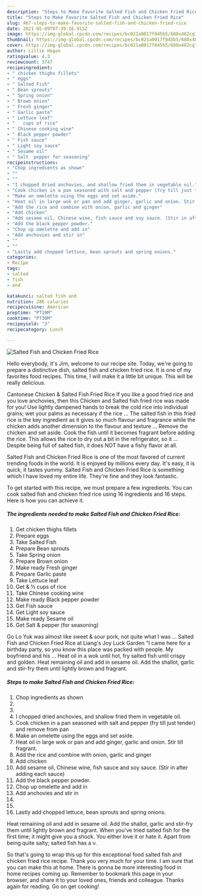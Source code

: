 ```yaml
---
description: "Steps to Make Favorite Salted Fish and Chicken Fried Rice"
title: "Steps to Make Favorite Salted Fish and Chicken Fried Rice"
slug: 467-steps-to-make-favorite-salted-fish-and-chicken-fried-rice
date: 2021-05-09T07:39:16.915Z
image: https://img-global.cpcdn.com/recipes/bc021a0017f845b5/680x482cq70/salted-fish-and-chicken-fried-rice-recipe-main-photo.jpg
thumbnail: https://img-global.cpcdn.com/recipes/bc021a0017f845b5/680x482cq70/salted-fish-and-chicken-fried-rice-recipe-main-photo.jpg
cover: https://img-global.cpcdn.com/recipes/bc021a0017f845b5/680x482cq70/salted-fish-and-chicken-fried-rice-recipe-main-photo.jpg
author: Lillie Hogan
ratingvalue: 4.3
reviewcount: 3747
recipeingredient:
- " chicken thighs fillets"
- " eggs"
- " Salted Fish"
- " Bean sprouts"
- " Spring onion"
- " Brown onion"
- " Fresh ginger"
- " Garlic paste"
- " Lettuce leaf"
- "   cups of rice"
- " Chinese cooking wine"
- " Black pepper powder"
- " Fish sauce"
- " Light soy sauce"
- " Sesame oil"
- " Salt  pepper for seasoning"
recipeinstructions:
- "Chop ingredients as shown"
- ""
- ""
- "I chopped dried anchovies, and shallow fried them in vegetable oil."
- "Cook chicken in a pan seasoned with salt and pepper (fry till just tender) and remove from pan"
- "Make an omelette using the eggs and set aside."
- "Heat oil in large wok or pan and add ginger, garlic and onion. Stir till fragrant."
- "Add the rice and combine with onion, garlic and ginger"
- "Add chicken"
- "Add sesame oil, Chinese wine, fish sauce and soy sauce. (Stir in after adding each sauce)"
- "Add the black pepper powder."
- "Chop up omelette and add in"
- "Add anchovies and stir in"
- ""
- ""
- "Lastly add chopped lettuce, bean sprouts and spring onions."
categories:
- Recipe
tags:
- salted
- fish
- and

katakunci: salted fish and 
nutrition: 286 calories
recipecuisine: American
preptime: "PT19M"
cooktime: "PT30M"
recipeyield: "3"
recipecategory: Lunch

---
```



![Salted Fish and Chicken Fried Rice](https://img-global.cpcdn.com/recipes/bc021a0017f845b5/680x482cq70/salted-fish-and-chicken-fried-rice-recipe-main-photo.jpg)

Hello everybody, it's Jim, welcome to our recipe site. Today, we're going to prepare a distinctive dish, salted fish and chicken fried rice. It is one of my favorites food recipes. This time, I will make it a little bit unique. This will be really delicious.

Cantonese Chicken &amp; Salted Fish Fried Rice If you like a good fried rice and you love anchovies, then this Chicken and Salted fish fried rice was made for you! Use lightly dampened hands to break the cold rice into individual grains; wet your palms as necessary if the rice … The salted fish in this fried rice is the key ingredient as it gives so much flavour and fragrance while the chicken adds another dimension to the flavour and texture … Remove the chicken and set aside. Cook the fish until it becomes fragrant before adding the rice. This allows the rice to dry out a bit in the refrigerator, so it … Despite being full of salted fish, it does NOT have a fishy flavor at all.

Salted Fish and Chicken Fried Rice is one of the most favored of current trending foods in the world. It is enjoyed by millions every day. It's easy, it is quick, it tastes yummy. Salted Fish and Chicken Fried Rice is something which I have loved my entire life. They're fine and they look fantastic.


To get started with this recipe, we must prepare a few ingredients. You can cook salted fish and chicken fried rice using 16 ingredients and 16 steps. Here is how you can achieve it.

<!--inarticleads1-->

##### The ingredients needed to make Salted Fish and Chicken Fried Rice:

1. Get  chicken thighs fillets
1. Prepare  eggs
1. Take  Salted Fish
1. Prepare  Bean sprouts
1. Take  Spring onion
1. Prepare  Brown onion
1. Make ready  Fresh ginger
1. Prepare  Garlic paste
1. Take  Lettuce leaf
1. Get  &amp; ½ cups of rice
1. Take  Chinese cooking wine
1. Make ready  Black pepper powder
1. Get  Fish sauce
1. Get  Light soy sauce
1. Make ready  Sesame oil
1. Get  Salt &amp; pepper (for seasoning)


Go Lo Yuk was almost like sweet &amp; sour pork, not quite what I was … Salted Fish and Chicken Fried Rice at Liang&#39;s Joy Luck Garden &#34;I came here for a birthday party, so you know this place was packed with people. My boyfriend and his … Heat oil in a wok until hot, fry salted fish until crispy and golden. Heat remaining oil and add in sesame oil. Add the shallot, garlic and stir-fry them until lightly brown and fragrant. 

<!--inarticleads2-->

##### Steps to make Salted Fish and Chicken Fried Rice:

1. Chop ingredients as shown
1. 
1. 
1. I chopped dried anchovies, and shallow fried them in vegetable oil.
1. Cook chicken in a pan seasoned with salt and pepper (fry till just tender) and remove from pan
1. Make an omelette using the eggs and set aside.
1. Heat oil in large wok or pan and add ginger, garlic and onion. Stir till fragrant.
1. Add the rice and combine with onion, garlic and ginger
1. Add chicken
1. Add sesame oil, Chinese wine, fish sauce and soy sauce. (Stir in after adding each sauce)
1. Add the black pepper powder.
1. Chop up omelette and add in
1. Add anchovies and stir in
1. 
1. 
1. Lastly add chopped lettuce, bean sprouts and spring onions.


Heat remaining oil and add in sesame oil. Add the shallot, garlic and stir-fry them until lightly brown and fragrant. When you&#39;ve tried salted fish for the first time; it might give you a shock. You either love it or hate it. Apart from being quite salty; salted fish has a v. 

So that's going to wrap this up for this exceptional food salted fish and chicken fried rice recipe. Thank you very much for your time. I am sure that you can make this at home. There is gonna be more interesting food in home recipes coming up. Remember to bookmark this page in your browser, and share it to your loved ones, friends and colleague. Thanks again for reading. Go on get cooking!
